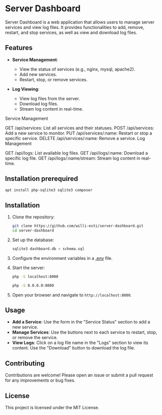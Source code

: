 # Server Dashboard

Server Dashboard is a web application that allows users to manage server services and view log files. It provides functionalities to add, remove, restart, and stop services, as well as view and download log files.

## Features

- **Service Management**:
  - View the status of services (e.g., nginx, mysql, apache2).
  - Add new services.
  - Restart, stop, or remove services.

- **Log Viewing**:
  - View log files from the server.
  - Download log files.
  - Stream log content in real-time.

Service Management

GET /api/services: List all services and their statuses.
POST /api/services: Add a new service to monitor.
PUT /api/services/:name: Restart or stop a specific service.
DELETE /api/services/:name: Remove a service.
Log Management

GET /api/logs: List available log files.
GET /api/logs/:name: Download a specific log file.
GET /api/logs/:name/stream: Stream log content in real-time.

## Installation prerequired

```sh
apt install php-sqlite3 sqlite3 composer
```

## Installation

1. Clone the repository:
    ```sh
    git clone https://github.com/willi-esti/server-dashboard.git
    cd server-dashboard
    ```

2. Set up the database:
    ```sh
    sqlite3 dashboard.db < schema.sql
    ```

3. Configure the environment variables in a [.env](https://github.com/willi-esti/server-dashboard/blob/master/.env.example) file.

4. Start the server:
    ```sh
    php -S localhost:8000
    ```
    ```sh
    php -S 0.0.0.0:8000
    ```

5. Open your browser and navigate to `http://localhost:8000`.

## Usage

- **Add a Service**: Use the form in the "Service Status" section to add a new service.
- **Manage Services**: Use the buttons next to each service to restart, stop, or remove the service.
- **View Logs**: Click on a log file name in the "Logs" section to view its content. Use the "Download" button to download the log file.

## Contributing

Contributions are welcome! Please open an issue or submit a pull request for any improvements or bug fixes.

## License

This project is licensed under the MIT License.
